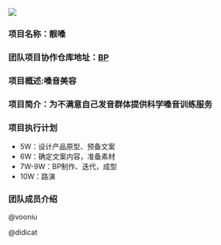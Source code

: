 ![](http://img.25pp.com/uploadfile/soft/images/2014/1104/20141104124836745.jpg)
### 项目名称：靓嗓
### 团队项目协作仓库地址：[BP](https://github.com/vooniu/Business-Plan)
### 项目概述:嗓音美容   
### 项目简介：为不满意自己发音群体提供科学嗓音训练服务
### 项目执行计划
* 5W：设计产品原型、预备文案
* 6W：确定文案内容，准备素材
* 7W-9W：BP制作、迭代，成型
* 10W：路演

### 团队成员介绍
@vooniu

@didicat
